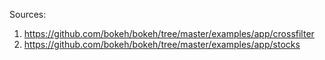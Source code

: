 Sources:
1. https://github.com/bokeh/bokeh/tree/master/examples/app/crossfilter
2. https://github.com/bokeh/bokeh/tree/master/examples/app/stocks